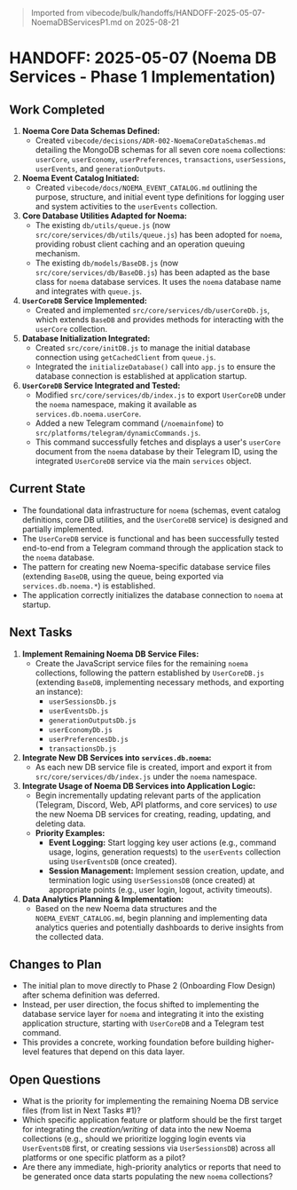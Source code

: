 > Imported from vibecode/bulk/handoffs/HANDOFF-2025-05-07-NoemaDBServicesP1.md on 2025-08-21

# HANDOFF: 2025-05-07 (Noema DB Services - Phase 1 Implementation)

## Work Completed

1.  **Noema Core Data Schemas Defined:**
    *   Created `vibecode/decisions/ADR-002-NoemaCoreDataSchemas.md` detailing the MongoDB schemas for all seven core `noema` collections: `userCore`, `userEconomy`, `userPreferences`, `transactions`, `userSessions`, `userEvents`, and `generationOutputs`.
2.  **Noema Event Catalog Initiated:**
    *   Created `vibecode/docs/NOEMA_EVENT_CATALOG.md` outlining the purpose, structure, and initial event type definitions for logging user and system activities to the `userEvents` collection.
3.  **Core Database Utilities Adapted for Noema:**
    *   The existing `db/utils/queue.js` (now `src/core/services/db/utils/queue.js`) has been adopted for `noema`, providing robust client caching and an operation queuing mechanism.
    *   The existing `db/models/BaseDB.js` (now `src/core/services/db/BaseDB.js`) has been adapted as the base class for `noema` database services. It uses the `noema` database name and integrates with `queue.js`.
4.  **`UserCoreDB` Service Implemented:**
    *   Created and implemented `src/core/services/db/userCoreDb.js`, which extends `BaseDB` and provides methods for interacting with the `userCore` collection.
5.  **Database Initialization Integrated:**
    *   Created `src/core/initDB.js` to manage the initial database connection using `getCachedClient` from `queue.js`.
    *   Integrated the `initializeDatabase()` call into `app.js` to ensure the database connection is established at application startup.
6.  **`UserCoreDB` Service Integrated and Tested:**
    *   Modified `src/core/services/db/index.js` to export `UserCoreDB` under the `noema` namespace, making it available as `services.db.noema.userCore`.
    *   Added a new Telegram command (`/noemainfome`) to `src/platforms/telegram/dynamicCommands.js`.
    *   This command successfully fetches and displays a user's `userCore` document from the `noema` database by their Telegram ID, using the integrated `UserCoreDB` service via the main `services` object.

## Current State

*   The foundational data infrastructure for `noema` (schemas, event catalog definitions, core DB utilities, and the `UserCoreDB` service) is designed and partially implemented.
*   The `UserCoreDB` service is functional and has been successfully tested end-to-end from a Telegram command through the application stack to the `noema` database.
*   The pattern for creating new Noema-specific database service files (extending `BaseDB`, using the queue, being exported via `services.db.noema.*`) is established.
*   The application correctly initializes the database connection to `noema` at startup.

## Next Tasks

1.  **Implement Remaining Noema DB Service Files:**
    *   Create the JavaScript service files for the remaining `noema` collections, following the pattern established by `UserCoreDB.js` (extending `BaseDB`, implementing necessary methods, and exporting an instance):
        *   `userSessionsDb.js`
        *   `userEventsDb.js`
        *   `generationOutputsDb.js`
        *   `userEconomyDb.js`
        *   `userPreferencesDb.js`
        *   `transactionsDb.js`
2.  **Integrate New DB Services into `services.db.noema`:**
    *   As each new DB service file is created, import and export it from `src/core/services/db/index.js` under the `noema` namespace.
3.  **Integrate Usage of Noema DB Services into Application Logic:**
    *   Begin incrementally updating relevant parts of the application (Telegram, Discord, Web, API platforms, and core services) to *use* the new Noema DB services for creating, reading, updating, and deleting data.
    *   **Priority Examples:**
        *   **Event Logging:** Start logging key user actions (e.g., command usage, logins, generation requests) to the `userEvents` collection using `UserEventsDB` (once created).
        *   **Session Management:** Implement session creation, update, and termination logic using `UserSessionsDB` (once created) at appropriate points (e.g., user login, logout, activity timeouts).
4.  **Data Analytics Planning & Implementation:**
    *   Based on the new Noema data structures and the `NOEMA_EVENT_CATALOG.md`, begin planning and implementing data analytics queries and potentially dashboards to derive insights from the collected data.

## Changes to Plan

*   The initial plan to move directly to Phase 2 (Onboarding Flow Design) after schema definition was deferred.
*   Instead, per user direction, the focus shifted to implementing the database service layer for `noema` and integrating it into the existing application structure, starting with `UserCoreDB` and a Telegram test command.
*   This provides a concrete, working foundation before building higher-level features that depend on this data layer.

## Open Questions

*   What is the priority for implementing the remaining Noema DB service files (from list in Next Tasks #1)?
*   Which specific application feature or platform should be the first target for integrating the *creation/writing* of data into the new Noema collections (e.g., should we prioritize logging login events via `UserEventsDB` first, or creating sessions via `UserSessionsDB`) across all platforms or one specific platform as a pilot?
*   Are there any immediate, high-priority analytics or reports that need to be generated once data starts populating the new `noema` collections? 